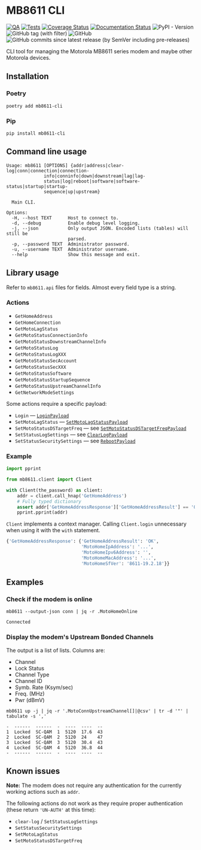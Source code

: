 # MB8611 CLI

[![QA](https://github.com/Tatsh/mb8611-cli/actions/workflows/qa.yml/badge.svg)](https://github.com/Tatsh/mb8611-cli/actions/workflows/qa.yml)
[![Tests](https://github.com/Tatsh/mb8611-cli/actions/workflows/tests.yml/badge.svg)](https://github.com/Tatsh/mb8611-cli/actions/workflows/tests.yml)
[![Coverage Status](https://coveralls.io/repos/github/Tatsh/mb8611-cli/badge.svg?branch=master)](https://coveralls.io/github/Tatsh/mb8611-cli?branch=master)
[![Documentation Status](https://readthedocs.org/projects/mb8611-cli/badge/?version=latest)](https://mb8611-cli.readthedocs.io/en/latest/?badge=latest)
![PyPI - Version](https://img.shields.io/pypi/v/mb8611-cli)
![GitHub tag (with filter)](https://img.shields.io/github/v/tag/Tatsh/mb8611-cli)
![GitHub](https://img.shields.io/github/license/Tatsh/mb8611-cli)
![GitHub commits since latest release (by SemVer including pre-releases)](https://img.shields.io/github/commits-since/Tatsh/mb8611-cli/v0.0.1/master)

CLI tool for managing the Motorola MB8611 series modem and maybe other Motorola devices.

## Installation

### Poetry

```shell
poetry add mb8611-cli
```

### Pip

```shell
pip install mb8611-cli
```

## Command line usage

```plain
Usage: mb8611 [OPTIONS] {addr|address|clear-log|conn|connection|connection-
              info|conninfo|down|downstream|lag|lag-
              status|log|reboot|software|software-status|startup|startup-
              sequence|up|upstream}

  Main CLI.

Options:
  -H, --host TEXT      Host to connect to.
  -d, --debug          Enable debug level logging.
  -j, --json           Only output JSON. Encoded lists (tables) will still be
                       parsed.
  -p, --password TEXT  Administrator password.
  -u, --username TEXT  Administrator username.
  --help               Show this message and exit.
```

## Library usage

Refer to `mb8611.api` files for fields. Almost every field type is a string.

### Actions

- `GetHomeAddress`
- `GetHomeConnection`
- `GetMotoLagStatus`
- `GetMotoStatusConnectionInfo`
- `GetMotoStatusDownstreamChannelInfo`
- `GetMotoStatusLog`
- `GetMotoStatusLogXXX`
- `GetMotoStatusSecAccount`
- `GetMotoStatusSecXXX`
- `GetMotoStatusSoftware`
- `GetMotoStatusStartupSequence`
- `GetMotoStatusUpstreamChannelInfo`
- `GetNetworkModeSettings`

Some actions require a specific payload:

- `Login` — [`LoginPayload`](mb8611/api/login.py)
- `SetMotoLagStatus` — [`SetMotoLagStatusPayload`](mb8611/api/settings.py)
- `SetMotoStatusDSTargetFreq` — see [`SetMotoStatusDSTargetFreqPayload`](mb8611/api/settings.py)
- `SetStatusLogSettings` — see [`ClearLogPayload`](mb8611/api/settings.py)
- `SetStatusSecuritySettings` — see [`RebootPayload`](mb8611/api/settings.py)

### Example

```python
import pprint

from mb8611.client import Client

with Client(the_password) as client:
    addr = client.call_hnap('GetHomeAddress')
    # Fully typed dictionary
    assert addr['GetHomeAddressResponse']['GetHomeAddressResult'] == 'OK'
    pprint.pprint(addr)
```

`Client` implements a context manager. Calling `Client.login` unnecessary when using it with the
`with` statement.

```python
{'GetHomeAddressResponse': {'GetHomeAddressResult': 'OK',
                            'MotoHomeIpAddress': '...',
                            'MotoHomeIpv6Address': '',
                            'MotoHomeMacAddress': '...',
                            'MotoHomeSfVer': '8611-19.2.18'}}
```

## Examples

### Check if the modem is online

```shell
mb8611 --output-json conn | jq -r .MotoHomeOnline
```

```plain
Connected
```

### Display the modem's Upstream Bonded Channels

The output is a list of lists. Columns are:

- Channel
- Lock Status
- Channel Type
- Channel ID
- Symb. Rate (Ksym/sec)
- Freq. (MHz)
- Pwr (dBmV)

```shell
mb8611 up -j | jq -r '.MotoConnUpstreamChannel[]|@csv' | tr -d '"' | tabulate -s ','
```

```plain
-  ------  ------  -  ----  ----  --
1  Locked  SC-QAM  1  5120  17.6  43
2  Locked  SC-QAM  2  5120  24    47
3  Locked  SC-QAM  3  5120  30.4  43
4  Locked  SC-QAM  4  5120  36.8  44
-  ------  ------  -  ----  ----  --
```

## Known issues

**Note:** The modem does not require any authentication for the currently working actions such as
`addr`.

The following actions do not work as they require proper authentication (these return `'UN-AUTH'`
at this time):

- `clear-log` / `SetStatusLogSettings`
- `SetStatusSecuritySettings`
- `SetMotoLagStatus`
- `SetMotoStatusDSTargetFreq`
